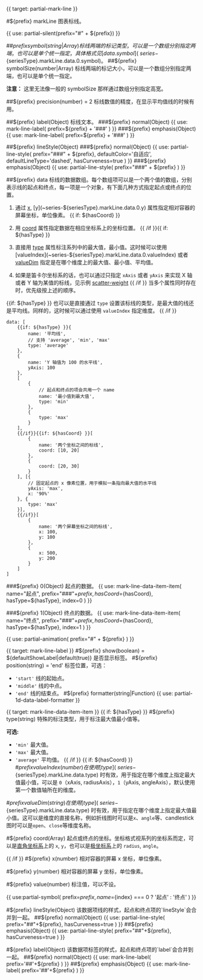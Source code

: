 {{ target: partial-mark-line }}

#${prefix} markLine
图表标线。

{{ use: partial-silent(prefix="#" + ${prefix}) }}

##${prefix} symbol(string|Array)
标线两端的标记类型，可以是一个数组分别指定两端，也可以是单个统一指定，具体格式见 [data.symbol](~series-${seriesType}.markLine.data.0.symbol)。
##${prefix} symbolSize(number|Array)
标线两端的标记大小，可以是一个数组分别指定两端，也可以是单个统一指定。

**注意：** 这里无法像一般的 symbolSize 那样通过数组分别指定高宽。

##${prefix} precision(number) = 2
标线数值的精度，在显示平均值线的时候有用。

##${prefix} label(Object)
标线文本。
###${prefix} normal(Object)
{{ use: mark-line-label(
    prefix=${prefix} + '###'
) }}
###${prefix} emphasis(Object)
{{ use: mark-line-label(
    prefix=${prefix} + '###'
) }}

##${prefix} lineStyle(Object)
###${prefix} normal(Object)
{{ use: partial-line-style(
    prefix="###" + ${prefix},
    defaultColor='自适应',
    defaultLineType='dashed',
    hasCurveness=true
) }}
###${prefix} emphasis(Object)
{{ use: partial-line-style(
    prefix="###" + ${prefix}
) }}

##${prefix} data
标线的数据数组。每个数组项可以是一个两个值的数组，分别表示线的起点和终点，每一项是一个对象，有下面几种方式指定起点或终点的位置。
1. 通过 [x](~series-${seriesType}.markLine.data.0.x), [y](~series-${seriesType}.markLine.data.0.y) 属性指定相对容器的屏幕坐标，单位像素。
{{ if: ${hasCoord} }}
2. 用 [coord](~series-${seriesType}.markLine.data.0.coord) 属性指定数据在相应坐标系上的坐标位置。
{{ /if }}{{ if: ${hasType} }}
3. 直接用 [type](~series-${seriesType}.markLine.data.0.type) 属性标注系列中的最大值，最小值。这时候可以使用 [valueIndex](~series-${seriesType}.markLine.data.0.valueIndex) 或者 [valueDim](~series-${seriesType}.markPoint.data.0.valueDim) 指定是在哪个维度上的最大值、最小值、平均值。

4. 如果是笛卡尔坐标系的话，也可以通过只指定 `xAxis` 或者 `yAxis` 来实现 X 轴或者 Y 轴为某值的标线，见示例 [scatter-weight](${galleryEditorPath}scatter-weight)
{{ /if }}
当多个属性同时存在时，优先级按上述的顺序。

{{if: ${hasType} }}
也可以是直接通过 `type` 设置该标线的类型，是最大值的线还是平均线。同样的，这时候可以通过使用 `valueIndex` 指定维度。
{{ /if }}
```
data: [
    {{if: ${hasType} }}{
        name: '平均线',
        // 支持 'average', 'min', 'max'
        type: 'average'
    },
    {
        name: 'Y 轴值为 100 的水平线',
        yAxis: 100
    },
    [
        {
            // 起点和终点的项会共用一个 name
            name: '最小值到最大值',
            type: 'min'
        },
        {
            type: 'max'
        }
    ],
    {{/if}}{{if: ${hasCoord} }}[
        {
            name: '两个坐标之间的标线',
            coord: [10, 20]
        },
        {
            coord: [20, 30]
        }
    ], [{
        // 固定起点的 x 像素位置，用于模拟一条指向最大值的水平线
        yAxis: 'max',
        x: '90%'
    }, {
        type: 'max'
    }],
    {{/if}}[
        {
            name: '两个屏幕坐标之间的标线',
            x: 100,
            y: 100
        },
        {
            x: 500,
            y: 200
        }
    ]
]
```

###${prefix} 0(Object)
起点的数据。
{{ use: mark-line-data-item-item(
    name="起点",
    prefix="###"+${prefix},
    hasCoord=${hasCoord},
    hasType=${hasType},
    index=0
) }}

###${prefix} 1(Object)
终点的数据。
{{ use: mark-line-data-item-item(
    name="终点",
    prefix="###"+${prefix},
    hasCoord=${hasCoord},
    hasType=${hasType},
    index=1
) }}

{{ use: partial-animation(
    prefix="#" + ${prefix}
) }}


{{ target: mark-line-label }}
#${prefix} show(boolean) = ${defaultShowLabel|default(true)}
是否显示标签。
#${prefix} position(string) = 'end'
标签位置，可选：
+ `'start'` 线的起始点。
+ `'middle'` 线的中点。
+ `'end'`   线的结束点。
#${prefix} formatter(string|Function)
{{ use: partial-1d-data-label-formatter }}



{{ target: mark-line-data-item-item }}
{{ if: ${hasType} }}
#${prefix} type(string)
特殊的标注类型，用于标注最大值最小值等。

**可选:**
+ `'min'` 最大值。
+ `'max'` 最大值。
+ `'average'` 平均值。
{{ /if }}
{{ if: ${hasCoord} }}
#${prefix} valueIndex(number)
在使用 [type](~series-${seriesType}.markLine.data.type) 时有效，用于指定在哪个维度上指定最大值最小值，可以是 `0`（xAxis, radiusAxis），`1`（yAxis, angleAxis），默认使用第一个数值轴所在的维度。

#${prefix} valueDim(string)
在使用 [type](~series-${seriesType}.markLine.data.type) 时有效，用于指定在哪个维度上指定最大值最小值。这可以是维度的直接名称，例如折线图时可以是`x`、`angle`等、candlestick 图时可以是`open`、`close`等维度名称。

#${prefix} coord(Array)
起点或终点的坐标。坐标格式视系列的坐标系而定，可以是[直角坐标系](~grid)上的 `x`, `y`，也可以是[极坐标系](~polar)上的 `radius`, `angle`。

{{ /if }}
#${prefix} x(number)
相对容器的屏幕 x 坐标，单位像素。

#${prefix} y(number)
相对容器的屏幕 y 坐标，单位像素。

#${prefix} value(number)
标注值，可以不设。

{{ use:partial-symbol(
    prefix=${prefix},
    name=${index} === 0 ? '起点' : '终点'
) }}

#${prefix} lineStyle(Object)
该数据项线的样式，起点和终点项的`lineStyle`会合并到一起。
##${prefix} normal(Object)
{{ use: partial-line-style(
    prefix="##"+${prefix},
    hasCurveness=true
) }}
##${prefix} emphasis(Object)
{{ use: partial-line-style(
    prefix="##"+${prefix},
    hasCurveness=true
) }}

#${prefix} label(Object)
该数据项标签的样式，起点和终点项的`label`会合并到一起。
##${prefix} normal(Object)
{{ use: mark-line-label(
    prefix='##'+${prefix}
) }}
##${prefix} emphasis(Object)
{{ use: mark-line-label(
    prefix='##'+${prefix}
) }}
